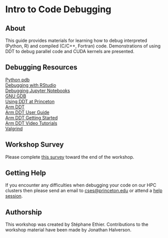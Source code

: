 # Intro to Code Debugging

## About

This guide provides materials for learning how to debug interpreted (Python, R) and compiled (C/C++, Fortran) code. Demonstrations of using DDT to debug parallel code and CUDA kernels are presented.

## Debugging Resources
 
[Python pdb](https://docs.python.org/3/library/pdb.html)  
[Debugging with RStudio](https://support.rstudio.com/hc/en-us/articles/205612627-Debugging-with-RStudio)  
[Debugging Jupyter Notebooks](https://davidhamann.de/2017/04/22/debugging-jupyter-notebooks/)  
[GNU GDB](https://www.gnu.org/software/gdb/documentation/)  
[Using DDT at Princeton](https://researchcomputing.princeton.edu/faq/debugging-with-ddt-on-the)  
[Arm DDT](https://developer.arm.com/tools-and-software/server-and-hpc/debug-and-profile/arm-forge/arm-ddt)  
[Arm DDT User Guide](https://developer.arm.com/docs/101136/latest/ddt)  
[Arm DDT Getting Started](https://developer.arm.com/docs/101136/latest/ddt/getting-started)  
[Arm DDT Video Tutorials](https://developer.arm.com/tools-and-software/server-and-hpc/debug-and-profile/arm-forge/resources/videos)   
[Valgrind](http://valgrind.org)  

## Workshop Survey
Please complete [this survey](https://forms.gle/Lyr9zocAQ6urCq6g9) toward the end of the workshop.

<!--
## Useful Links
[Getting Started with HPC at Princeton](https://researchcomputing.princeton.edu/education/online-tutorials/getting-started)  
[OnComputingWell](https://oncomputingwell.princeton.edu)  
[Research Computing FAQ](https://researchcomputing.princeton.edu/faq)  
[AskRC](https://researchcomputing.princeton.edu/about/contact/ask-research-computing)
-->

## Getting Help

If you encounter any difficulties when debugging your code on our HPC clusters then please send an email to <a href="mailto:cses@princeton.edu">cses@princeton.edu</a> or attend a <a href="https://researchcomputing.princeton.edu/education/help-sessions">help session</a>.

## Authorship

This workshop was created by Stéphane Ethier. Contributions to the workshop material have been made by Jonathan Halverson.
